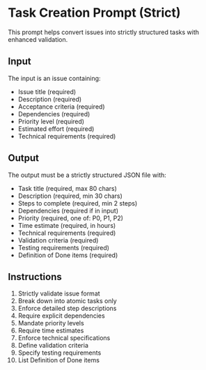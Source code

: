 # Task Creation Prompt (Strict)

This prompt helps convert issues into strictly structured tasks with enhanced validation.

## Input

The input is an issue containing:

- Issue title (required)
- Description (required)
- Acceptance criteria (required)
- Dependencies (required)
- Priority level (required)
- Estimated effort (required)
- Technical requirements (required)

## Output

The output must be a strictly structured JSON file with:

- Task title (required, max 80 chars)
- Description (required, min 30 chars)
- Steps to complete (required, min 2 steps)
- Dependencies (required if in input)
- Priority (required, one of: P0, P1, P2)
- Time estimate (required, in hours)
- Technical requirements (required)
- Validation criteria (required)
- Testing requirements (required)
- Definition of Done items (required)

## Instructions

1. Strictly validate issue format
2. Break down into atomic tasks only
3. Enforce detailed step descriptions
4. Require explicit dependencies
5. Mandate priority levels
6. Require time estimates
7. Enforce technical specifications
8. Define validation criteria
9. Specify testing requirements
10. List Definition of Done items
